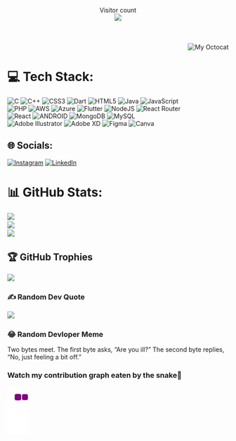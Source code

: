 <p align="center"> 
  Visitor count<br>
  <img src="https://profile-counter.glitch.me/shivanshunigam01/count.svg" />
</p>
<br>
 <https://user-images.githubusercontent.com/102843159/213930446-9181a5fd-b06a-43a9-927a-1836b68cf67d.mp4>





<br>


<img align="right" height="350" alt="My Octocat" src="https://user-images.githubusercontent.com/102843159/221268418-9bfa526d-15f6-48e2-8bac-b7053c349a52.jpg" style="max-width: 100%;">


<br>


# 💻 Tech Stack:
![C](https://img.shields.io/badge/c-%2300599C.svg?style=for-the-badge&logo=c&logoColor=white) ![C++](https://img.shields.io/badge/c++-%2300599C.svg?style=for-the-badge&logo=c%2B%2B&logoColor=white) ![CSS3](https://img.shields.io/badge/css3-%231572B6.svg?style=for-the-badge&logo=css3&logoColor=white) ![Dart](https://img.shields.io/badge/dart-%230175C2.svg?style=for-the-badge&logo=dart&logoColor=white) ![HTML5](https://img.shields.io/badge/html5-%23E34F26.svg?style=for-the-badge&logo=html5&logoColor=white) ![Java](https://img.shields.io/badge/java-%23ED8B00.svg?style=for-the-badge&logo=java&logoColor=white) ![JavaScript](https://img.shields.io/badge/javascript-%23323330.svg?style=for-the-badge&logo=javascript&logoColor=%23F7DF1E) ![PHP](https://img.shields.io/badge/php-%23777BB4.svg?style=for-the-badge&logo=php&logoColor=white) ![AWS](https://img.shields.io/badge/AWS-%23FF9900.svg?style=for-the-badge&logo=amazon-aws&logoColor=white) ![Azure](https://img.shields.io/badge/azure-%230072C6.svg?style=for-the-badge&logo=azure-devops&logoColor=white) ![Flutter](https://img.shields.io/badge/Flutter-%2302569B.svg?style=for-the-badge&logo=Flutter&logoColor=white) ![NodeJS](https://img.shields.io/badge/node.js-6DA55F?style=for-the-badge&logo=node.js&logoColor=white) ![React Router](https://img.shields.io/badge/React_Router-CA4245?style=for-the-badge&logo=react-router&logoColor=white) ![React](https://img.shields.io/badge/react-%2320232a.svg?style=for-the-badge&logo=react&logoColor=%2361DAFB) ![ANDROID](https://img.shields.io/badge/android-%2320232a.svg?style=for-the-badge&logo=android&logoColor=%a4c639) ![MongoDB](https://img.shields.io/badge/MongoDB-%234ea94b.svg?style=for-the-badge&logo=mongodb&logoColor=white) ![MySQL](https://img.shields.io/badge/mysql-%2300f.svg?style=for-the-badge&logo=mysql&logoColor=white) ![Adobe Illustrator](https://img.shields.io/badge/adobeillustrator-%23FF9A00.svg?style=for-the-badge&logo=adobeillustrator&logoColor=white) ![Adobe XD](https://img.shields.io/badge/Adobe%20XD-470137?style=for-the-badge&logo=Adobe%20XD&logoColor=#FF61F6) 	![Figma](https://img.shields.io/badge/figma-%23F24E1E.svg?style=for-the-badge&logo=figma&logoColor=white) ![Canva](https://img.shields.io/badge/Canva-%2300C4CC.svg?style=for-the-badge&logo=Canva&logoColor=white)



## 🌐 Socials:
[![Instagram](https://img.shields.io/badge/Instagram-%23E4405F.svg?logo=Instagram&logoColor=white)](https://instagram.com/__shivamusic__) [![LinkedIn](https://img.shields.io/badge/LinkedIn-%230077B5.svg?logo=linkedin&logoColor=white)](https://linkedin.com/in/https://linktr.ee/shivanshu01) 

# 📊 GitHub Stats:
![](https://github-readme-stats.vercel.app/api?username=shivanshunigam01&theme=dark&hide_border=false&include_all_commits=true&count_private=true)<br/>
![](https://github-readme-streak-stats.herokuapp.com/?user=shivanshunigam01&theme=dark&hide_border=false)<br/>
![](https://github-readme-stats.vercel.app/api/top-langs/?username=shivanshunigam01&theme=dark&hide_border=false&include_all_commits=true&count_private=true&layout=compact)

## 🏆 GitHub Trophies
![](https://github-profile-trophy.vercel.app/?username=shivanshunigam01&theme=radical&no-frame=false&no-bg=false&margin-w=4)

### ✍️ Random Dev Quote
![](https://quotes-github-readme.vercel.app/api?type=horizontal&theme=radical)

### 😂 Random Devloper Meme
<body> 
Two bytes meet.  The first byte asks, “Are you ill?”
The second byte replies, “No, just feeling a bit off.”
</body>



### Watch my contribution graph eaten by the snake🐍   
![](https://github.com/shivanshunigam01/shivanshunigam01/blob/output/github-contribution-grid-snake.gif)







